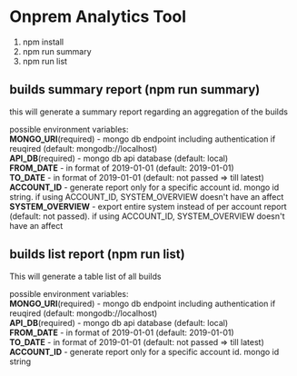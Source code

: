 # Onprem Analytics Tool

1. npm install
2. npm run summary
3. npm run list

## builds summary report (npm run summary)
this will generate a summary report regarding an aggregation of the builds<br>

possible environment variables:<br>
<b>MONGO_URI</b>(required) - mongo db endpoint including authentication if reuqired (default: mongodb://localhost)<br>
<b>API_DB</b>(required) - mongo db api database (default: local) <br>
<b>FROM_DATE</b> - in format of 2019-01-01 (default: 2019-01-01) <br>
<b>TO_DATE</b> - in format of 2019-01-01 (default: not passed => till latest) <br>
<b>ACCOUNT_ID</b> - generate report only for a specific account id. mongo id string. if using ACCOUNT_ID, SYSTEM_OVERVIEW doesn't have an affect<br>
<b>SYSTEM_OVERVIEW</b> - export entire system instead of per account report (default: not passed). if using ACCOUNT_ID, SYSTEM_OVERVIEW doesn't have an affect<br>

## builds list report (npm run list)
This will generate a table list of all builds<br>

possible environment variables:<br>
<b>MONGO_URI</b>(required) - mongo db endpoint including authentication if reuqired (default: mongodb://localhost) <br>
<b>API_DB</b>(required) - mongo db api database (default: local) <br>
<b>FROM_DATE</b> - in format of 2019-01-01 (default: 2019-01-01) <br>
<b>TO_DATE</b> - in format of 2019-01-01 (default: not passed => till latest) <br>
<b>ACCOUNT_ID</b> - generate report only for a specific account id. mongo id string <br>
